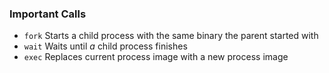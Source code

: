 ### Important Calls
* `fork`
Starts a child process with the same binary the parent started with
* `wait`
Waits until *a* child process finishes
* `exec`
Replaces current process image with a new process image